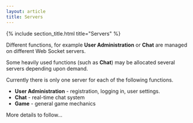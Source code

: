 ```yaml
---
layout: article
title: Servers
---
```


{% include section_title.html title="Servers" %}

Different functions, for example **User Administration** or **Chat** are
managed on different Web Socket servers.

Some heavily used functions (such as **Chat**) may be allocated several servers
depending upon demand.

Currently there is only one server for each of the following functions.

* **User Administration** - registration, logging in, user settings.
* **Chat** - real-time chat system
* **Game** - general game mechanics

More details to follow...
